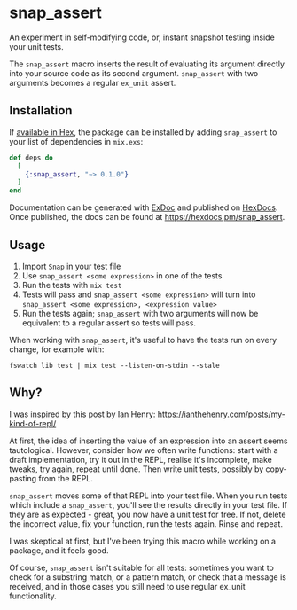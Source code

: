 # snap_assert

An experiment in self-modifying code, or, instant snapshot testing inside your unit tests.

The `snap_assert` macro inserts the result of evaluating its argument directly into your source code as its second argument.
`snap_assert` with two arguments becomes a regular `ex_unit` assert.

## Installation

If [available in Hex](https://hex.pm/docs/publish), the package can be installed
by adding `snap_assert` to your list of dependencies in `mix.exs`:

```elixir
def deps do
  [
    {:snap_assert, "~> 0.1.0"}
  ]
end
```

Documentation can be generated with [ExDoc](https://github.com/elixir-lang/ex_doc)
and published on [HexDocs](https://hexdocs.pm). Once published, the docs can
be found at <https://hexdocs.pm/snap_assert>.

## Usage

1. Import `Snap` in your test file
2. Use `snap_assert <some expression>` in one of the tests
3. Run the tests with `mix test`
4. Tests will pass and `snap_assert <some expression>` will turn into `snap_assert <some expression>, <expression value>`
5. Run the tests again; `snap_assert` with two arguments will now be equivalent to a regular assert so tests will pass.

When working with `snap_assert`, it's useful to have the tests run on every change, for example with:

```
fswatch lib test | mix test --listen-on-stdin --stale
```

## Why?

I was inspired by this post by Ian Henry: https://ianthehenry.com/posts/my-kind-of-repl/

At first, the idea of inserting the value of an expression into an assert seems tautological.
However, consider how we often write functions: start with a draft implementation, try it out in the REPL,
realise it's incomplete, make tweaks, try again, repeat until done. Then write unit tests, possibly
by copy-pasting from the REPL.

`snap_assert` moves some of that REPL into your test file. When you run tests which include a `snap_assert`,
you'll see the results directly in your test file. If they are as expected - great, you now have a unit test
for free. If not, delete the incorrect value, fix your function, run the tests again. Rinse and repeat.

I was skeptical at first, but I've been trying this macro while working on a package, and it feels good.

Of course, `snap_assert` isn't suitable for all tests: sometimes you want to check for a substring match, or a pattern match,
or check that a message is received, and in those cases you still need to use regular ex_unit functionality.
